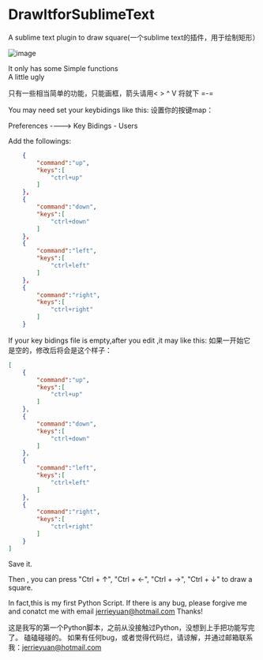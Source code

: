 # DrawItforSublimeText
A sublime text plugin to draw square(一个sublime text的插件，用于绘制矩形）

![image](http://ww2.sinaimg.cn/large/a6a49aa8gw1f0oxmetfquj20ks0ixjux.jpg)

It only has some Simple functions  
A little ugly          

只有一些相当简单的功能，只能画框，箭头请用< > ^ V 将就下 =-=

             
You may need set your keybidings like this:
设置你的按键map：
 
  Preferences ---->  Key Bidings - Users           

Add the followings:

```json
    {
        "command":"up",
        "keys":[
            "ctrl+up"
        ]
    },
    {
        "command":"down",
        "keys":[
            "ctrl+down"
        ]
    },
    {
        "command":"left",
        "keys":[
            "ctrl+left"
        ]
    },
    {
        "command":"right",
        "keys":[
            "ctrl+right"
        ]
    }

```

If your key bidings file is empty,after you edit ,it may like this:
如果一开始它是空的，修改后将会是这个样子：
```json
[
    {
        "command":"up",
        "keys":[
            "ctrl+up"
        ]
    },
    {
        "command":"down",
        "keys":[
            "ctrl+down"
        ]
    },
    {
        "command":"left",
        "keys":[
            "ctrl+left"
        ]
    },
    {
        "command":"right",
        "keys":[
            "ctrl+right"
        ]
    }
]
```

Save it.

Then , you can press "Ctrl + ↑", "Ctrl + ←", "Ctrl + →", "Ctrl + ↓" to draw a square.

In fact,this is my first Python Script.
If there is any bug, please forgive me and conatct me with email jerrieyuan@hotmail.com
Thanks!

这是我写的第一个Python脚本，之前从没接触过Python，没想到上手把功能写完了。
磕磕碰碰的。
如果有任何bug，或者觉得代码烂，请谅解，并通过邮箱联系我：jerrieyuan@hotmail.com
